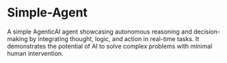 # Simple-Agent
A simple AgenticAI agent showcasing autonomous reasoning and decision-making by integrating thought, logic, and action in real-time tasks. It demonstrates the potential of AI to solve complex problems with minimal human intervention.
